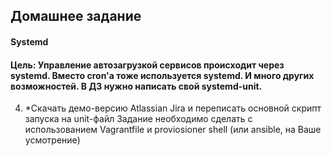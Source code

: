 ## Домашнее задание
#### Systemd
#### Цель: Управление автозагрузкой сервисов происходит через systemd. Вместо cron'а тоже используется systemd. И много других возможностей. В ДЗ нужно написать свой systemd-unit.

4. *Скачать демо-версию Atlassian Jira и переписать основной скрипт запуска на unit-файл
  Задание необходимо сделать с использованием Vagrantfile и proviosioner shell (или ansible, на Ваше усмотрение) 


